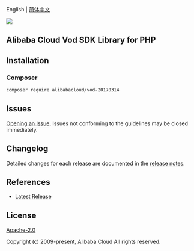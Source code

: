 English | [简体中文](README-CN.md)

![](https://aliyunsdk-pages.alicdn.com/icons/AlibabaCloud.svg)

## Alibaba Cloud Vod SDK Library for PHP

## Installation

### Composer

```bash
composer require alibabacloud/vod-20170314
```

## Issues

[Opening an Issue](https://github.com/aliyun/alibabacloud-sdk/issues/new), Issues not conforming to the guidelines may be closed immediately.

## Changelog

Detailed changes for each release are documented in the [release notes](./ChangeLog.txt).

## References

* [Latest Release](https://github.com/aliyun/alibabacloud-sdk)

## License

[Apache-2.0](http://www.apache.org/licenses/LICENSE-2.0)

Copyright (c) 2009-present, Alibaba Cloud All rights reserved.
